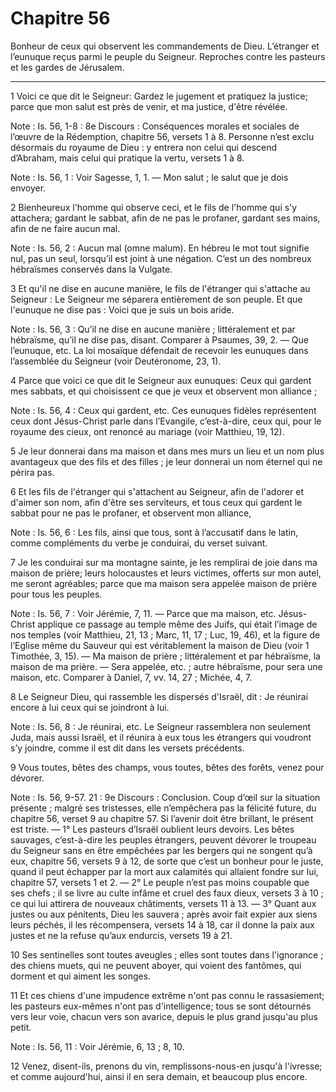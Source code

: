 # Chapitre 56

Bonheur de ceux qui observent les commandements de Dieu.
L’étranger et l’eunuque reçus parmi le peuple du Seigneur.
Reproches contre les pasteurs et les gardes de Jérusalem.

***

1 Voici ce que dit le Seigneur: Gardez le jugement et pratiquez la justice; parce que mon salut est près de venir, et ma justice, d'être révélée.

<span class="bible-note">Note : </span> Is. 56, 1-8 : 8e Discours : Conséquences morales et sociales de l’œuvre de la Rédemption, chapitre 56, versets 1 à 8. Personne n’est exclu désormais du royaume de Dieu : y entrera non celui qui descend d’Abraham, mais celui qui pratique la vertu, versets 1 à 8.

<span class="bible-note">Note : </span> Is. 56, 1 : Voir Sagesse, 1, 1. ― Mon salut ; le salut que je dois envoyer.


2 Bienheureux l'homme qui observe ceci, et le fils de l'homme qui s'y attachera; gardant le sabbat, afin de ne pas le profaner, gardant ses mains, afin de ne faire aucun mal.

<span class="bible-note">Note : </span> Is. 56, 2 : Aucun mal (omne malum). En hébreu le mot tout signifie nul, pas un seul, lorsqu’il est joint à une négation. C’est un des nombreux hébraïsmes conservés dans la Vulgate.


3 Et qu'il ne dise en aucune manière, le fils de l'étranger qui s'attache au Seigneur : Le Seigneur me séparera entièrement de son peuple. Et que l'eunuque ne dise pas : Voici que je suis un bois aride.

<span class="bible-note">Note : </span> Is. 56, 3 : Qu’il ne dise en aucune manière ; littéralement et par hébraïsme, qu’il ne dise pas, disant. Comparer à Psaumes, 39, 2. ― Que l’eunuque, etc. La loi mosaïque défendait de recevoir les eunuques dans l’assemblée du Seigneur (voir Deutéronome, 23, 1).


4 Parce que voici ce que dit le Seigneur aux eunuques: Ceux qui gardent mes sabbats, et qui choisissent ce que je veux et observent mon alliance ;

<span class="bible-note">Note : </span> Is. 56, 4 : Ceux qui gardent, etc. Ces eunuques fidèles représentent ceux dont Jésus-Christ parle dans l’Evangile, c’est-à-dire, ceux qui, pour le royaume des cieux, ont renoncé au mariage (voir Matthieu, 19, 12).

5 Je leur donnerai dans ma maison et dans mes murs un lieu et un nom plus avantageux que des fils et des filles ; je leur donnerai un nom éternel qui ne périra pas.


6 Et les fils de l'étranger qui s'attachent au Seigneur, afin de l'adorer et d'aimer son nom, afin d'être ses serviteurs, et tous ceux qui gardent le sabbat pour ne pas le profaner, et observent mon alliance,

<span class="bible-note">Note : </span> Is. 56, 6 : Les fils, ainsi que tous, sont à l’accusatif dans le latin, comme compléments du verbe je conduirai, du verset suivant.

7 Je les conduirai sur ma montagne sainte, je les remplirai de joie dans ma maison de prière; leurs holocaustes et leurs victimes, offerts sur mon autel, me seront agréables; parce que ma maison sera appelée maison de prière pour tous les peuples.

<span class="bible-note">Note : </span> Is. 56, 7 : Voir Jérémie, 7, 11. ― Parce que ma maison, etc. Jésus-Christ applique ce passage au temple même des Juifs, qui était l’image de nos temples (voir Matthieu, 21, 13 ; Marc, 11, 17 ; Luc, 19, 46), et la figure de l’Eglise même du Sauveur qui est véritablement la maison de Dieu (voir 1 Timothée, 3, 15). ― Ma maison de prière ; littéralement et par hébraïsme, la maison de ma prière. ― Sera appelée, etc. ; autre hébraïsme, pour sera une maison, etc. Comparer à Daniel, 7, vv. 14, 27 ; Michée, 4, 7.

8 Le Seigneur Dieu, qui rassemble les dispersés d'Israël, dit : Je réunirai encore à lui ceux qui se joindront à lui.

<span class="bible-note">Note : </span> Is. 56, 8 : Je réunirai, etc. Le Seigneur rassemblera non seulement Juda, mais aussi Israël, et il réunira à eux tous les étrangers qui voudront s’y joindre, comme il est dit dans les versets précédents.


9 Vous toutes, bêtes des champs, vous toutes, bêtes des forêts, venez pour dévorer.

<span class="bible-note">Note : </span> Is. 56, 9-57. 21 : 9e Discours : Conclusion. Coup d’œil sur la situation présente ; malgré ses tristesses, elle n’empêchera pas la félicité future, du chapitre 56, verset 9 au chapitre 57. Si l’avenir doit être brillant, le présent est triste. ― 1° Les pasteurs d’Israël oublient leurs devoirs. Les bêtes sauvages, c’est-à-dire les peuples étrangers, peuvent dévorer le troupeau du Seigneur sans en être empêchées par les bergers qui ne songent qu’à eux, chapitre 56, versets 9 à 12, de sorte que c’est un bonheur pour le juste, quand il peut échapper par la mort aux calamités qui allaient fondre sur lui, chapitre 57, versets 1 et 2. ― 2° Le peuple n’est pas moins coupable que ses chefs ; il se livre au culte infâme et cruel des faux dieux, versets 3 à 10 ; ce qui lui attirera de nouveaux châtiments, versets 11 à 13. ― 3° Quant aux justes ou aux pénitents, Dieu les sauvera ; après avoir fait expier aux siens leurs péchés, il les récompensera, versets 14 à 18, car il donne la paix aux justes et ne la refuse
qu’aux endurcis, versets 19 à 21.

10 Ses sentinelles sont toutes aveugles ; elles sont toutes dans l'ignorance ; des chiens muets, qui ne peuvent aboyer, qui voient des fantômes, qui dorment et qui aiment les songes.


11 Et ces chiens d'une impudence extrême n'ont pas connu le rassasiement; les pasteurs eux-mêmes n'ont pas d'intelligence; tous se sont détournés vers leur voie, chacun vers son avarice, depuis le plus grand jusqu'au plus petit.

<span class="bible-note">Note : </span> Is. 56, 11 : Voir Jérémie, 6, 13 ; 8, 10.


12 Venez, disent-ils, prenons du vin, remplissons-nous-en jusqu'à l'ivresse; et comme aujourd'hui, ainsi il en sera demain, et beaucoup plus encore.

